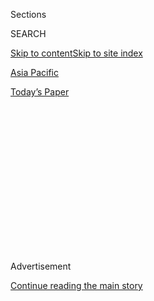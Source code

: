 <div id="app">

<div>

<div>

<div>

<div class="NYTAppHideMasthead css-1q2w90k e1suatyy0">

<div class="section css-ui9rw0 e1suatyy2">

<div class="css-eph4ug er09x8g0">

<div class="css-6n7j50">

</div>

<span class="css-1dv1kvn">Sections</span>

<div class="css-10488qs">

<span class="css-1dv1kvn">SEARCH</span>

</div>

[Skip to content](#site-content)[Skip to site index](#site-index)

</div>

<div id="masthead-section-label" class="css-1wr3we4 eaxe0e00">

[Asia
Pacific](https://www.nytimes3xbfgragh.onion/section/world/asia)

</div>

<div class="css-10698na e1huz5gh0">

</div>

</div>

<div id="masthead-bar-one" class="section hasLinks css-15hmgas e1csuq9d3">

<div class="css-uqyvli e1csuq9d0">

</div>

<div class="css-1uqjmks e1csuq9d1">

</div>

<div class="css-9e9ivx">

[](https://myaccount.nytimes3xbfgragh.onion/auth/login?response_type=cookie&client_id=vi)

</div>

<div class="css-1bvtpon e1csuq9d2">

[Today’s
Paper](https://www.nytimes3xbfgragh.onion/section/todayspaper)

</div>

</div>

</div>

</div>

<div data-aria-hidden="false">

<div id="site-content" data-role="main">

<div>

<div class="css-1aor85t" style="opacity:0.000000001;z-index:-1;visibility:hidden">

<div class="css-1hqnpie">

<div class="css-epjblv">

<span class="css-17xtcya">[Asia
Pacific](/section/world/asia)</span><span class="css-x15j1o">|</span><span class="css-fwqvlz">U.N.
Stiffens Sanctions on North Korea, Trying to Slow Its Nuclear
March</span>

</div>

<div class="css-k008qs">

<div class="css-1iwv8en">

<span class="css-18z7m18"></span>

<div>

</div>

</div>

<span class="css-1n6z4y">https://nyti.ms/2gkiM4S</span>

<div class="css-1705lsu">

<div class="css-4xjgmj">

<div class="css-4skfbu" data-role="toolbar" data-aria-label="Social Media Share buttons, Save button, and Comments Panel with current comment count" data-testid="share-tools">

  - 
  - 
  - 
  - 
    
    <div class="css-6n7j50">
    
    </div>

  - 

</div>

</div>

</div>

</div>

</div>

</div>

<div class="css-13pd83m">

</div>

<div id="top-wrapper" class="css-1sy8kpn">

<div id="top-slug" class="css-l9onyx">

Advertisement

</div>

[Continue reading the main
story](#after-top)

<div class="ad top-wrapper" style="text-align:center;height:100%;display:block;min-height:250px">

<div id="top" class="place-ad" data-position="top" data-size-key="top">

</div>

</div>

<div id="after-top">

</div>

</div>

<div id="sponsor-wrapper" class="css-1hyfx7x">

<div id="sponsor-slug" class="css-19vbshk">

Supported by

</div>

[Continue reading the main
story](#after-sponsor)

<div id="sponsor" class="ad sponsor-wrapper" style="text-align:center;height:100%;display:block">

</div>

<div id="after-sponsor">

</div>

</div>

<div class="css-1vkm6nb ehdk2mb0">

# U.N. Stiffens Sanctions on North Korea, Trying to Slow Its Nuclear March

</div>

<div class="css-79elbk" data-testid="photoviewer-wrapper">

<div class="css-z3e15g" data-testid="photoviewer-wrapper-hidden">

</div>

<div class="css-1a48zt4 ehw59r15" data-testid="photoviewer-children">

![<span class="css-16f3y1r e13ogyst0" data-aria-hidden="true">Kim
Jong-un, the leader of North Korea, in an undated photograph issued by
his government’s Korean Central News Agency on Nov.
11.</span><span class="css-cnj6d5 e1z0qqy90" itemprop="copyrightHolder"><span class="css-1ly73wi e1tej78p0">Credit...</span><span><span>Korean
Central News Agency, via Agence France-Presse — Getty
Images</span></span></span>](https://static01.graylady3jvrrxbe.onion/images/2016/12/01/world/01NKOREA-1/01NKOREA-1-articleInline.jpg?quality=75&auto=webp&disable=upscale)

</div>

</div>

<div class="css-xt80pu e12qa4dv0">

<div class="css-18e8msd">

<div class="css-vp77d3 epjyd6m0">

<div class="css-1baulvz">

By [<span class="css-1baulvz" itemprop="name">Somini
Sengupta</span>](http://www.nytimes3xbfgragh.onion/by/somini-sengupta)
and [<span class="css-1baulvz last-byline" itemprop="name">Jane
Perlez</span>](http://www.nytimes3xbfgragh.onion/by/jane-perlez)

</div>

</div>

  - Nov. 30,
    2016

  - 
    
    <div class="css-4xjgmj">
    
    <div class="css-d8bdto" data-role="toolbar" data-aria-label="Social Media Share buttons, Save button, and Comments Panel with current comment count" data-testid="share-tools">
    
      - 
      - 
      - 
      - 
        
        <div class="css-6n7j50">
        
        </div>
    
      - 
    
    </div>
    
    </div>

</div>

</div>

<div class="section meteredContent css-1r7ky0e" name="articleBody" itemprop="articleBody">

<div class="css-1fanzo5 StoryBodyCompanionColumn">

<div class="css-53u6y8">

UNITED NATIONS — In an effort to tighten sanctions that largely failed
to throttle [North
Korea](http://www.nytimes3xbfgragh.onion/topic/destination/north-korea?8qa)’s
nuclear program, the [United Nations Security
Council](http://www.nytimes3xbfgragh.onion/topic/organization/security-council?8qa)
on Wednesday imposed a cap on coal exports, the country’s chief source
of hard currency.

The new penalties — adopted unanimously by the Council, including China
— came as North Korea advances toward its goal of building a
functional nuclear warhead. That presents a stark national security
challenge to the incoming administration of President-elect Donald J.
Trump, who called North Korea’s leader, [Kim
Jong-un](http://www.nytimes3xbfgragh.onion/topic/person/kim-jongun?8qa),
“a maniac” during the campaign, but has said nothing about how to
contain Mr. Kim’s nuclear ambitions.

As with the original set of sanctions, which the Security Council
[adopted in
March](http://www.nytimes3xbfgragh.onion/2016/03/03/world/asia/north-korea-un-sanctions.html),
the key to enforcing these new penalties remains in the hands of China,
North Korea’s principal patron and coal customer.

The new restrictions on North Korean coal were relatively easy for
Beijing to approve. They serve the purpose of expressing China’s
displeasure with Mr. Kim’s agenda, yet they fall short of inflicting
crippling pain on North Korea.

</div>

</div>

<div class="css-1fanzo5 StoryBodyCompanionColumn">

<div class="css-53u6y8">

China seems to have judged that reducing the coal imports will not upend
the North Korean economy and cause social unrest and flows of refugees
into China, an outcome it most fears.

On Wednesday, China’s permanent representative to the United Nations,
Liu Jieyi, called on North Korea to halt its nuclear tests, saying they
undermine regional stability and Beijing’s “strategic interests.” He
said the resolution demonstrated “the uniform stance of the
international community.”

Samantha Power, the American ambassador to the United Nations, said
Wednesday that “the United States recognizes China in working closely
with us.” Negotiations lasted for three months, since Pyongyang’s fifth
and latest nuclear test in September.

The original sanctions — which the United States at the time hailed as
“comprehensive” — had sought to limit coal exports, unless it was for
what the measure called “livelihood” reasons. In spite of the sanctions,
exports to China increased.

American officials conceded this week that there was some “vagueness” in
the original measure. The new resolution aims to shave $700 million from
North Korea’s coal revenues. The resolution says North Korea can sell no
more than 7.5 million metric tons of coal a year, or bring in no more
than $400 million in sales, whichever comes first.

</div>

</div>

<div class="css-1fanzo5 StoryBodyCompanionColumn">

<div class="css-53u6y8">

It also requires countries to tell the United Nations how much North
Korean coal they are buying and expands the list of banned items for
import by North Korea, including luxury goods like bone china worth more
than $100 as well as equipment with dual-use purposes. ****

The measure also urges countries to allow North Korean diplomatic
missions around the world to have only one bank account. That, the
United States says, is intended to limit the country’s penchant for
using its envoys and embassies to further its nuclear program.

How successful the new measures will be, of course, depends on the
willingness of countries to abide by them.

The United Nations secretary general, Ban Ki-moon, called the measures
the “toughest” sanctions imposed by the Council. But he warned that the
passage alone would be insufficient. “It is incumbent on all member
states of the United Nations to make every effort to ensure that these
sanctions are fully implemented,” he said.

The bigger uncertainty is what posture Mr. Trump will take toward North
Korea and Mr. Kim — and, by extension, toward Beijing.

“If you look at North Korea, this guy, I mean, he’s like a maniac,
O.K.?” Mr. Trump said at a campaign rally in January. He went on to
say that “he really does have missiles, and he really does have nukes.”
Since then, Mr. Trump and his transition team are likely to have been
briefed on the nature and scope of North Korea’s nuclear arsenal.

American officials have warned for months that the [North’s nuclear
capabilities have<span class="css-8l6xbc evw5hdy0"> </span>increased
sharply](http://www.nytimes3xbfgragh.onion/2016/05/07/world/asia/north-korea-nuclear-us-strategy.html).
Its missile and nuclear tests, [the most recent in
September](http://www.nytimes3xbfgragh.onion/2016/09/09/world/asia/north-korea-nuclear-test.html?action=click&contentCollection=Asia%20Pacific&module=RelatedCoverage&region=Marginalia&pgtype=article),
have accelerated, despite the imposition of sanctions in March.

</div>

</div>

<div class="css-1fanzo5 StoryBodyCompanionColumn">

<div class="css-53u6y8">

The Security Council measures adopted on Wednesday are a response to the
Kim government’s fifth and largest nuclear test. The revised sanctions
are aimed at cutting into North Korea’s ability to profit from coal
exports and to tighten the noose around individuals and companies
involved in its nuclear program. The measure expands the list of people
subject to asset freezes and travel bans; they include some envoys to
countries like Egypt and Sudan.

American officials said the new sanctions would also clarify that the
“livelihood” exemption applies to North Korean citizens, and cannot be
used to protect the livelihoods of Chinese importers.

Publicly, China has defended its coal imports since the sanctions
earlier this year. Even if statistics showed increased imports, the
trade was legal under the livelihood exemption, the Foreign Ministry
said.

Chinese analysts point to conditions flourishing in the North Korean
capital, Pyongyang, and say rudimentary market trading in rural areas is
keeping much of the population afloat.

And even though some Chinese steel makers in northern China value North
Korea’s high-grade coal, the new curbs would have relatively little
impact on China’s industrial output, said Deng Shun, a coal market
analyst with Success Futures, a trading company in Guangzhou.

</div>

</div>

</div>

<div>

</div>

<div>

</div>

<div>

</div>

<div>

<div id="bottom-wrapper" class="css-1ede5it">

<div id="bottom-slug" class="css-l9onyx">

Advertisement

</div>

[Continue reading the main
story](#after-bottom)

<div id="bottom" class="ad bottom-wrapper" style="text-align:center;height:100%;display:block;min-height:90px">

</div>

<div id="after-bottom">

</div>

</div>

</div>

</div>

</div>

## Site Index

<div>

</div>

## Site Information Navigation

  - [© <span>2020</span> <span>The New York Times
    Company</span>](https://help.nytimes3xbfgragh.onion/hc/en-us/articles/115014792127-Copyright-notice)

<!-- end list -->

  - [NYTCo](https://www.nytco.com/)
  - [Contact
    Us](https://help.nytimes3xbfgragh.onion/hc/en-us/articles/115015385887-Contact-Us)
  - [Work with us](https://www.nytco.com/careers/)
  - [Advertise](https://nytmediakit.com/)
  - [T Brand Studio](http://www.tbrandstudio.com/)
  - [Your Ad
    Choices](https://www.nytimes3xbfgragh.onion/privacy/cookie-policy#how-do-i-manage-trackers)
  - [Privacy](https://www.nytimes3xbfgragh.onion/privacy)
  - [Terms of
    Service](https://help.nytimes3xbfgragh.onion/hc/en-us/articles/115014893428-Terms-of-service)
  - [Terms of
    Sale](https://help.nytimes3xbfgragh.onion/hc/en-us/articles/115014893968-Terms-of-sale)
  - [Site
    Map](https://spiderbites.nytimes3xbfgragh.onion)
  - [Help](https://help.nytimes3xbfgragh.onion/hc/en-us)
  - [Subscriptions](https://www.nytimes3xbfgragh.onion/subscription?campaignId=37WXW)

</div>

</div>

</div>

</div>
